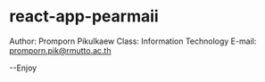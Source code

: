 # react-app-pearmaii
Author: Promporn Pikulkaew
Class: Information Technology
E-mail: promporn.pik@rmutto.ac.th

--Enjoy
